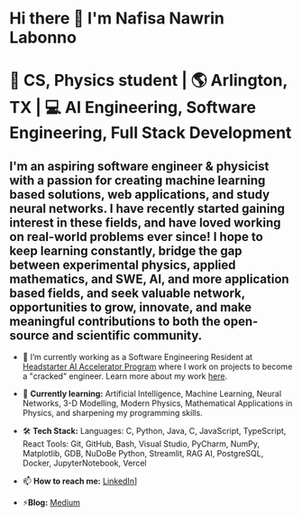 # Hi there 👋 I'm Nafisa Nawrin Labonno
# 🚀 CS, Physics student | 🌎 Arlington, TX | 💻 AI Engineering, Software Engineering, Full Stack Development

I'm an aspiring software engineer & physicist with a passion for creating machine learning based solutions, web applications, and study neural networks. I have recently started gaining interest in these fields, and have loved working on real-world problems ever since! I hope to keep learning constantly, bridge the gap between experimental physics, applied mathematics, and SWE, AI, and more application based fields, and seek valuable network, opportunities to grow, innovate, and make meaningful contributions to both the open-source and scientific community.
---
- 🔭 I’m currently working as a Software Engineering Resident at [Headstarter AI Accelerator Program](https://headstarter.co/) where I work on projects to become a "cracked" engineer. Learn more about my work [here]((https://www.linkedin.com/posts/nafisanlab_rag-activity-7277998209552031744-1Cyn?utm_source=share&utm_medium=member_desktop)).
- 🌱 **Currently learning:** Artificial Intelligence, Machine Learning, Neural Networks, 3-D Modelling, Modern Physics, Mathematical Applications in Physics, and sharpening my programming skills.
- 🛠️ **Tech Stack:**
  Languages: C, Python, Java, C, JavaScript, TypeScript, React
  Tools:  Git, GitHub, Bash, Visual Studio, PyCharm, NumPy, Matplotlib, GDB, NuDoBe Python, Streamlit, RAG AI, PostgreSQL, Docker, JupyterNotebook, Vercel

- 📫 **How to reach me:** [LinkedIn](https://www.linkedin.com/in/nafisanlab/)]
- ⚡**Blog:** [Medium](https://nawrinblogs.medium.com/)

